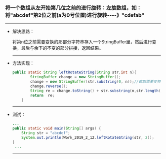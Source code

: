 ### 将一个数组从左开始第几位之前的进行旋转：左旋数组，如：将"abcdef"第2位之前(a为0号位置)进行旋转----》"cdefab"

_____



+ 解决思路：

  将第n位之前需要变换的那部分字符串存入一个StringBuffer里，然后进行变换，最后与余下的不变的部分拼接，返回结果。

  _____

  

+ 方法实现：

  ```java
  public static String leftRotateString(String str,int n){
          StringBuffer change = new StringBuffer();
          change = new StringBuffer(str.substring(0, n));//截取需要变换的部分
          change.reverse();
          String re = change.toString() + str.substring(n,str.length());//与余下的不变换的部分拼接
          return  re;
      }
  ```

  ____

  

+ 测试：

  ```java
  ...
  public static void main(String[] args) {
      String str = "abcdef";
      System.out.println(Work_2019_2_12.leftRotateString(str, 2));
  }
   ...
  ```

  ____

  